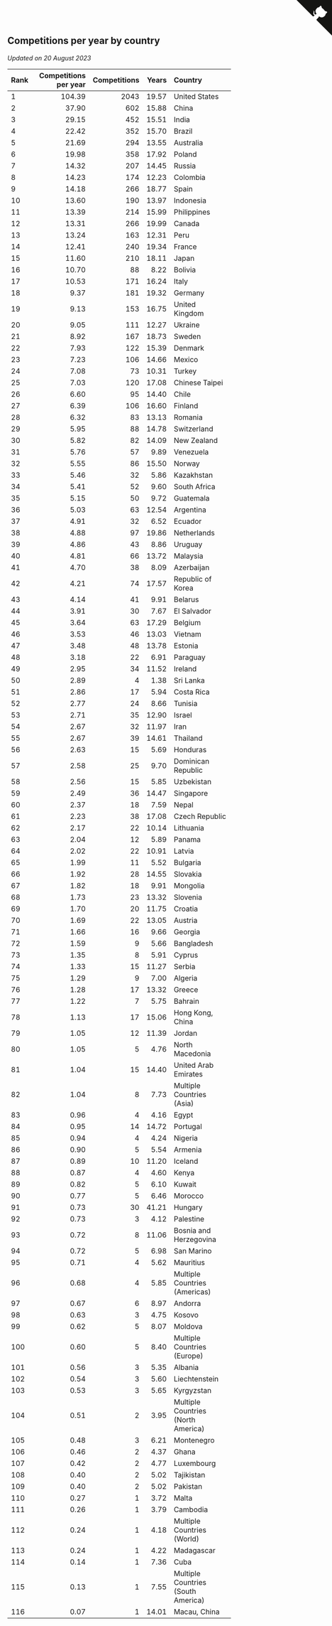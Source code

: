 ## Competitions per year by country

*Updated on 20 August 2023*

| Rank | Competitions per year | Competitions | Years | Country |
| :--- | ---: | ---: | ---: | :--- |
| 1 | 104.39 | 2043 | 19.57 | United States |
| 2 | 37.90 | 602 | 15.88 | China |
| 3 | 29.15 | 452 | 15.51 | India |
| 4 | 22.42 | 352 | 15.70 | Brazil |
| 5 | 21.69 | 294 | 13.55 | Australia |
| 6 | 19.98 | 358 | 17.92 | Poland |
| 7 | 14.32 | 207 | 14.45 | Russia |
| 8 | 14.23 | 174 | 12.23 | Colombia |
| 9 | 14.18 | 266 | 18.77 | Spain |
| 10 | 13.60 | 190 | 13.97 | Indonesia |
| 11 | 13.39 | 214 | 15.99 | Philippines |
| 12 | 13.31 | 266 | 19.99 | Canada |
| 13 | 13.24 | 163 | 12.31 | Peru |
| 14 | 12.41 | 240 | 19.34 | France |
| 15 | 11.60 | 210 | 18.11 | Japan |
| 16 | 10.70 | 88 | 8.22 | Bolivia |
| 17 | 10.53 | 171 | 16.24 | Italy |
| 18 | 9.37 | 181 | 19.32 | Germany |
| 19 | 9.13 | 153 | 16.75 | United Kingdom |
| 20 | 9.05 | 111 | 12.27 | Ukraine |
| 21 | 8.92 | 167 | 18.73 | Sweden |
| 22 | 7.93 | 122 | 15.39 | Denmark |
| 23 | 7.23 | 106 | 14.66 | Mexico |
| 24 | 7.08 | 73 | 10.31 | Turkey |
| 25 | 7.03 | 120 | 17.08 | Chinese Taipei |
| 26 | 6.60 | 95 | 14.40 | Chile |
| 27 | 6.39 | 106 | 16.60 | Finland |
| 28 | 6.32 | 83 | 13.13 | Romania |
| 29 | 5.95 | 88 | 14.78 | Switzerland |
| 30 | 5.82 | 82 | 14.09 | New Zealand |
| 31 | 5.76 | 57 | 9.89 | Venezuela |
| 32 | 5.55 | 86 | 15.50 | Norway |
| 33 | 5.46 | 32 | 5.86 | Kazakhstan |
| 34 | 5.41 | 52 | 9.60 | South Africa |
| 35 | 5.15 | 50 | 9.72 | Guatemala |
| 36 | 5.03 | 63 | 12.54 | Argentina |
| 37 | 4.91 | 32 | 6.52 | Ecuador |
| 38 | 4.88 | 97 | 19.86 | Netherlands |
| 39 | 4.86 | 43 | 8.86 | Uruguay |
| 40 | 4.81 | 66 | 13.72 | Malaysia |
| 41 | 4.70 | 38 | 8.09 | Azerbaijan |
| 42 | 4.21 | 74 | 17.57 | Republic of Korea |
| 43 | 4.14 | 41 | 9.91 | Belarus |
| 44 | 3.91 | 30 | 7.67 | El Salvador |
| 45 | 3.64 | 63 | 17.29 | Belgium |
| 46 | 3.53 | 46 | 13.03 | Vietnam |
| 47 | 3.48 | 48 | 13.78 | Estonia |
| 48 | 3.18 | 22 | 6.91 | Paraguay |
| 49 | 2.95 | 34 | 11.52 | Ireland |
| 50 | 2.89 | 4 | 1.38 | Sri Lanka |
| 51 | 2.86 | 17 | 5.94 | Costa Rica |
| 52 | 2.77 | 24 | 8.66 | Tunisia |
| 53 | 2.71 | 35 | 12.90 | Israel |
| 54 | 2.67 | 32 | 11.97 | Iran |
| 55 | 2.67 | 39 | 14.61 | Thailand |
| 56 | 2.63 | 15 | 5.69 | Honduras |
| 57 | 2.58 | 25 | 9.70 | Dominican Republic |
| 58 | 2.56 | 15 | 5.85 | Uzbekistan |
| 59 | 2.49 | 36 | 14.47 | Singapore |
| 60 | 2.37 | 18 | 7.59 | Nepal |
| 61 | 2.23 | 38 | 17.08 | Czech Republic |
| 62 | 2.17 | 22 | 10.14 | Lithuania |
| 63 | 2.04 | 12 | 5.89 | Panama |
| 64 | 2.02 | 22 | 10.91 | Latvia |
| 65 | 1.99 | 11 | 5.52 | Bulgaria |
| 66 | 1.92 | 28 | 14.55 | Slovakia |
| 67 | 1.82 | 18 | 9.91 | Mongolia |
| 68 | 1.73 | 23 | 13.32 | Slovenia |
| 69 | 1.70 | 20 | 11.75 | Croatia |
| 70 | 1.69 | 22 | 13.05 | Austria |
| 71 | 1.66 | 16 | 9.66 | Georgia |
| 72 | 1.59 | 9 | 5.66 | Bangladesh |
| 73 | 1.35 | 8 | 5.91 | Cyprus |
| 74 | 1.33 | 15 | 11.27 | Serbia |
| 75 | 1.29 | 9 | 7.00 | Algeria |
| 76 | 1.28 | 17 | 13.32 | Greece |
| 77 | 1.22 | 7 | 5.75 | Bahrain |
| 78 | 1.13 | 17 | 15.06 | Hong Kong, China |
| 79 | 1.05 | 12 | 11.39 | Jordan |
| 80 | 1.05 | 5 | 4.76 | North Macedonia |
| 81 | 1.04 | 15 | 14.40 | United Arab Emirates |
| 82 | 1.04 | 8 | 7.73 | Multiple Countries (Asia) |
| 83 | 0.96 | 4 | 4.16 | Egypt |
| 84 | 0.95 | 14 | 14.72 | Portugal |
| 85 | 0.94 | 4 | 4.24 | Nigeria |
| 86 | 0.90 | 5 | 5.54 | Armenia |
| 87 | 0.89 | 10 | 11.20 | Iceland |
| 88 | 0.87 | 4 | 4.60 | Kenya |
| 89 | 0.82 | 5 | 6.10 | Kuwait |
| 90 | 0.77 | 5 | 6.46 | Morocco |
| 91 | 0.73 | 30 | 41.21 | Hungary |
| 92 | 0.73 | 3 | 4.12 | Palestine |
| 93 | 0.72 | 8 | 11.06 | Bosnia and Herzegovina |
| 94 | 0.72 | 5 | 6.98 | San Marino |
| 95 | 0.71 | 4 | 5.62 | Mauritius |
| 96 | 0.68 | 4 | 5.85 | Multiple Countries (Americas) |
| 97 | 0.67 | 6 | 8.97 | Andorra |
| 98 | 0.63 | 3 | 4.75 | Kosovo |
| 99 | 0.62 | 5 | 8.07 | Moldova |
| 100 | 0.60 | 5 | 8.40 | Multiple Countries (Europe) |
| 101 | 0.56 | 3 | 5.35 | Albania |
| 102 | 0.54 | 3 | 5.60 | Liechtenstein |
| 103 | 0.53 | 3 | 5.65 | Kyrgyzstan |
| 104 | 0.51 | 2 | 3.95 | Multiple Countries (North America) |
| 105 | 0.48 | 3 | 6.21 | Montenegro |
| 106 | 0.46 | 2 | 4.37 | Ghana |
| 107 | 0.42 | 2 | 4.77 | Luxembourg |
| 108 | 0.40 | 2 | 5.02 | Tajikistan |
| 109 | 0.40 | 2 | 5.02 | Pakistan |
| 110 | 0.27 | 1 | 3.72 | Malta |
| 111 | 0.26 | 1 | 3.79 | Cambodia |
| 112 | 0.24 | 1 | 4.18 | Multiple Countries (World) |
| 113 | 0.24 | 1 | 4.22 | Madagascar |
| 114 | 0.14 | 1 | 7.36 | Cuba |
| 115 | 0.13 | 1 | 7.55 | Multiple Countries (South America) |
| 116 | 0.07 | 1 | 14.01 | Macau, China |


<a href="https://github.com/JustinTimeCuber/wca_statistics" class="github-corner" aria-label="View source on Github"><svg width="80" height="80" viewBox="0 0 250 250" style="fill:#151513; color:#fff; position: absolute; top: 0; border: 0; right: 0;" aria-hidden="true"><path d="M0,0 L115,115 L130,115 L142,142 L250,250 L250,0 Z"></path><path d="M128.3,109.0 C113.8,99.7 119.0,89.6 119.0,89.6 C122.0,82.7 120.5,78.6 120.5,78.6 C119.2,72.0 123.4,76.3 123.4,76.3 C127.3,80.9 125.5,87.3 125.5,87.3 C122.9,97.6 130.6,101.9 134.4,103.2" fill="currentColor" style="transform-origin: 130px 106px;" class="octo-arm"></path><path d="M115.0,115.0 C114.9,115.1 118.7,116.5 119.8,115.4 L133.7,101.6 C136.9,99.2 139.9,98.4 142.2,98.6 C133.8,88.0 127.5,74.4 143.8,58.0 C148.5,53.4 154.0,51.2 159.7,51.0 C160.3,49.4 163.2,43.6 171.4,40.1 C171.4,40.1 176.1,42.5 178.8,56.2 C183.1,58.6 187.2,61.8 190.9,65.4 C194.5,69.0 197.7,73.2 200.1,77.6 C213.8,80.2 216.3,84.9 216.3,84.9 C212.7,93.1 206.9,96.0 205.4,96.6 C205.1,102.4 203.0,107.8 198.3,112.5 C181.9,128.9 168.3,122.5 157.7,114.1 C157.9,116.9 156.7,120.9 152.7,124.9 L141.0,136.5 C139.8,137.7 141.6,141.9 141.8,141.8 Z" fill="currentColor" class="octo-body"></path></svg></a><style>.github-corner:hover .octo-arm{animation:octocat-wave 560ms ease-in-out}@keyframes octocat-wave{0%,100%{transform:rotate(0)}20%,60%{transform:rotate(-25deg)}40%,80%{transform:rotate(10deg)}}@media (max-width:500px){.github-corner:hover .octo-arm{animation:none}.github-corner .octo-arm{animation:octocat-wave 560ms ease-in-out}}</style>
